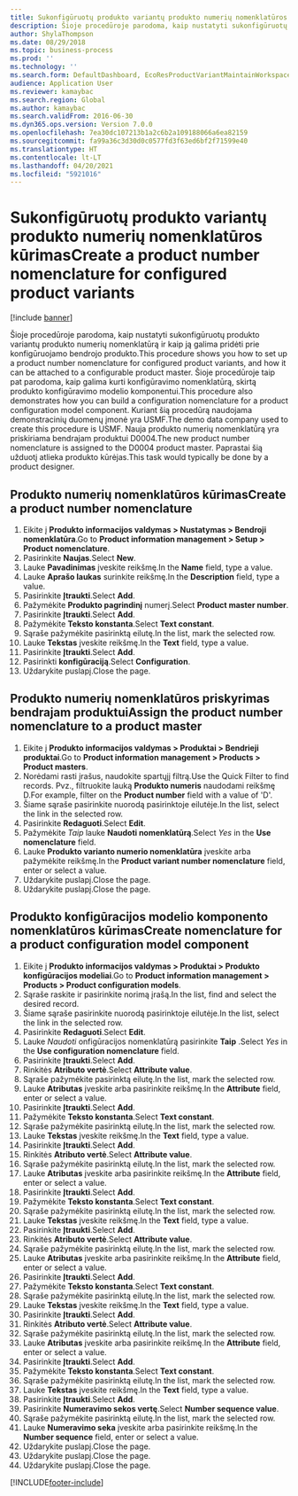 ```yaml
---
title: Sukonfigūruotų produkto variantų produkto numerių nomenklatūros kūrimas
description: Šioje procedūroje parodoma, kaip nustatyti sukonfigūruotų produkto variantų produkto numerių nomenklatūrą ir kaip ją galima pridėti prie konfigūruojamo bendrojo produkto.
author: ShylaThompson
ms.date: 08/29/2018
ms.topic: business-process
ms.prod: ''
ms.technology: ''
ms.search.form: DefaultDashboard, EcoResProductVariantMaintainWorkspace, EcoResNomenclature, EcoResProductListPage, EcoResProductDetails, PCProductConfigurationModelListPage, PCProductConfigurationModelDetails
audience: Application User
ms.reviewer: kamaybac
ms.search.region: Global
ms.author: kamaybac
ms.search.validFrom: 2016-06-30
ms.dyn365.ops.version: Version 7.0.0
ms.openlocfilehash: 7ea30dc107213b1a2c6b2a109188066a6ea82159
ms.sourcegitcommit: fa99a36c3d30d0c0577fd3f63ed6bf2f71599e40
ms.translationtype: HT
ms.contentlocale: lt-LT
ms.lasthandoff: 04/20/2021
ms.locfileid: "5921016"
---
```

# <a name="create-a-product-number-nomenclature-for-configured-product-variants"></a><span data-ttu-id="d51a3-103">Sukonfigūruotų produkto variantų produkto numerių nomenklatūros kūrimas</span><span class="sxs-lookup"><span data-stu-id="d51a3-103">Create a product number nomenclature for configured product variants</span></span>

[!include [banner](../../includes/banner.md)]

<span data-ttu-id="d51a3-104">Šioje procedūroje parodoma, kaip nustatyti sukonfigūruotų produkto variantų produkto numerių nomenklatūrą ir kaip ją galima pridėti prie konfigūruojamo bendrojo produkto.</span><span class="sxs-lookup"><span data-stu-id="d51a3-104">This procedure shows you how to set up a product number nomenclature for configured product variants, and how it can be attached to a configurable product master.</span></span> <span data-ttu-id="d51a3-105">Šioje procedūroje taip pat parodoma, kaip galima kurti konfigūravimo nomenklatūrą, skirtą produkto konfigūravimo modelio komponentui.</span><span class="sxs-lookup"><span data-stu-id="d51a3-105">This procedure also demonstrates how you can build a configuration nomenclature for a product configuration model component.</span></span> <span data-ttu-id="d51a3-106">Kuriant šią procedūrą naudojama demonstracinių duomenų įmonė yra USMF.</span><span class="sxs-lookup"><span data-stu-id="d51a3-106">The demo data company used to create this procedure is USMF.</span></span> <span data-ttu-id="d51a3-107">Nauja produkto numerių nomenklatūrą yra priskiriama bendrajam produktui D0004.</span><span class="sxs-lookup"><span data-stu-id="d51a3-107">The new product number nomenclature is assigned to the D0004 product master.</span></span> <span data-ttu-id="d51a3-108">Paprastai šią užduotį atlieka produkto kūrėjas.</span><span class="sxs-lookup"><span data-stu-id="d51a3-108">This task would typically be done by a product designer.</span></span>

## <a name="create-a-product-number-nomenclature"></a><span data-ttu-id="d51a3-109">Produkto numerių nomenklatūros kūrimas</span><span class="sxs-lookup"><span data-stu-id="d51a3-109">Create a product number nomenclature</span></span>

1. <span data-ttu-id="d51a3-110">Eikite į **Produkto informacijos valdymas \> Nustatymas \> Bendroji nomenklatūra**.</span><span class="sxs-lookup"><span data-stu-id="d51a3-110">Go to **Product information management \> Setup \> Product nomenclature**.</span></span>
1. <span data-ttu-id="d51a3-111">Pasirinkite **Naujas**.</span><span class="sxs-lookup"><span data-stu-id="d51a3-111">Select **New**.</span></span>
1. <span data-ttu-id="d51a3-112">Lauke **Pavadinimas** įveskite reikšmę.</span><span class="sxs-lookup"><span data-stu-id="d51a3-112">In the **Name** field, type a value.</span></span>
1. <span data-ttu-id="d51a3-113">Lauke **Aprašo laukas** surinkite reikšmę.</span><span class="sxs-lookup"><span data-stu-id="d51a3-113">In the **Description** field, type a value.</span></span>
1. <span data-ttu-id="d51a3-114">Pasirinkite **Įtraukti**.</span><span class="sxs-lookup"><span data-stu-id="d51a3-114">Select **Add**.</span></span>
1. <span data-ttu-id="d51a3-115">Pažymėkite **Produkto pagrindinį** numerį.</span><span class="sxs-lookup"><span data-stu-id="d51a3-115">Select **Product master number**.</span></span>
1. <span data-ttu-id="d51a3-116">Pasirinkite **Įtraukti**.</span><span class="sxs-lookup"><span data-stu-id="d51a3-116">Select **Add**.</span></span>
1. <span data-ttu-id="d51a3-117">Pažymėkite **Teksto konstanta**.</span><span class="sxs-lookup"><span data-stu-id="d51a3-117">Select **Text constant**.</span></span>
1. <span data-ttu-id="d51a3-118">Sąraše pažymėkite pasirinktą eilutę.</span><span class="sxs-lookup"><span data-stu-id="d51a3-118">In the list, mark the selected row.</span></span>
1. <span data-ttu-id="d51a3-119">Lauke **Tekstas** įveskite reikšmę.</span><span class="sxs-lookup"><span data-stu-id="d51a3-119">In the **Text** field, type a value.</span></span>
1. <span data-ttu-id="d51a3-120">Pasirinkite **Įtraukti**.</span><span class="sxs-lookup"><span data-stu-id="d51a3-120">Select **Add**.</span></span>
1. <span data-ttu-id="d51a3-121">Pasirinkti **konfigūraciją**.</span><span class="sxs-lookup"><span data-stu-id="d51a3-121">Select **Configuration**.</span></span>
1. <span data-ttu-id="d51a3-122">Uždarykite puslapį.</span><span class="sxs-lookup"><span data-stu-id="d51a3-122">Close the page.</span></span>

## <a name="assign-the-product-number-nomenclature-to-a-product-master"></a><span data-ttu-id="d51a3-123">Produkto numerių nomenklatūros priskyrimas bendrajam produktui</span><span class="sxs-lookup"><span data-stu-id="d51a3-123">Assign the product number nomenclature to a product master</span></span>

1. <span data-ttu-id="d51a3-124">Eikite į **Produkto informacijos valdymas \> Produktai \> Bendrieji produktai**.</span><span class="sxs-lookup"><span data-stu-id="d51a3-124">Go to **Product information management \> Products \> Product masters**.</span></span>
1. <span data-ttu-id="d51a3-125">Norėdami rasti įrašus, naudokite spartųjį filtrą.</span><span class="sxs-lookup"><span data-stu-id="d51a3-125">Use the Quick Filter to find records.</span></span> <span data-ttu-id="d51a3-126">Pvz., filtruokite lauką **Produkto numeris** naudodami reikšmę D.</span><span class="sxs-lookup"><span data-stu-id="d51a3-126">For example, filter on the **Product number** field with a value of 'D'.</span></span>
1. <span data-ttu-id="d51a3-127">Šiame sąraše pasirinkite nuorodą pasirinktoje eilutėje.</span><span class="sxs-lookup"><span data-stu-id="d51a3-127">In the list, select the link in the selected row.</span></span>
1. <span data-ttu-id="d51a3-128">Pasirinkite **Redaguoti**.</span><span class="sxs-lookup"><span data-stu-id="d51a3-128">Select **Edit**.</span></span>
1. <span data-ttu-id="d51a3-129">Pažymėkite *Taip* lauke **Naudoti nomenklatūrą**.</span><span class="sxs-lookup"><span data-stu-id="d51a3-129">Select *Yes* in the **Use nomenclature** field.</span></span>
1. <span data-ttu-id="d51a3-130">Lauke **Produkto varianto numerio nomenklatūra** įveskite arba pažymėkite reikšmę.</span><span class="sxs-lookup"><span data-stu-id="d51a3-130">In the **Product variant number nomenclature** field, enter or select a value.</span></span>
1. <span data-ttu-id="d51a3-131">Uždarykite puslapį.</span><span class="sxs-lookup"><span data-stu-id="d51a3-131">Close the page.</span></span>
1. <span data-ttu-id="d51a3-132">Uždarykite puslapį.</span><span class="sxs-lookup"><span data-stu-id="d51a3-132">Close the page.</span></span>

## <a name="create-nomenclature-for-a-product-configuration-model-component"></a><span data-ttu-id="d51a3-133">Produkto konfigūracijos modelio komponento nomenklatūros kūrimas</span><span class="sxs-lookup"><span data-stu-id="d51a3-133">Create nomenclature for a product configuration model component</span></span>

1. <span data-ttu-id="d51a3-134">Eikite į **Produkto informacijos valdymas \> Produktai \> Produkto konfigūracijos modeliai**.</span><span class="sxs-lookup"><span data-stu-id="d51a3-134">Go to **Product information management \> Products \> Product configuration models**.</span></span>
1. <span data-ttu-id="d51a3-135">Sąraše raskite ir pasirinkite norimą įrašą.</span><span class="sxs-lookup"><span data-stu-id="d51a3-135">In the list, find and select the desired record.</span></span>
1. <span data-ttu-id="d51a3-136">Šiame sąraše pasirinkite nuorodą pasirinktoje eilutėje.</span><span class="sxs-lookup"><span data-stu-id="d51a3-136">In the list, select the link in the selected row.</span></span>
1. <span data-ttu-id="d51a3-137">Pasirinkite **Redaguoti**.</span><span class="sxs-lookup"><span data-stu-id="d51a3-137">Select **Edit**.</span></span>
1. <span data-ttu-id="d51a3-138">Lauke *Naudoti* onfigūracijos nomenklatūrą pasirinkite **Taip** .</span><span class="sxs-lookup"><span data-stu-id="d51a3-138">Select *Yes* in the **Use configuration nomenclature** field.</span></span>
1. <span data-ttu-id="d51a3-139">Pasirinkite **Įtraukti**.</span><span class="sxs-lookup"><span data-stu-id="d51a3-139">Select **Add**.</span></span>
1. <span data-ttu-id="d51a3-140">Rinkitės **Atributo vertė**.</span><span class="sxs-lookup"><span data-stu-id="d51a3-140">Select **Attribute value**.</span></span>
1. <span data-ttu-id="d51a3-141">Sąraše pažymėkite pasirinktą eilutę.</span><span class="sxs-lookup"><span data-stu-id="d51a3-141">In the list, mark the selected row.</span></span>
1. <span data-ttu-id="d51a3-142">Lauke **Atributas** įveskite arba pasirinkite reikšmę.</span><span class="sxs-lookup"><span data-stu-id="d51a3-142">In the **Attribute** field, enter or select a value.</span></span>
1. <span data-ttu-id="d51a3-143">Pasirinkite **Įtraukti**.</span><span class="sxs-lookup"><span data-stu-id="d51a3-143">Select **Add**.</span></span>
1. <span data-ttu-id="d51a3-144">Pažymėkite **Teksto konstanta**.</span><span class="sxs-lookup"><span data-stu-id="d51a3-144">Select **Text constant**.</span></span>
1. <span data-ttu-id="d51a3-145">Sąraše pažymėkite pasirinktą eilutę.</span><span class="sxs-lookup"><span data-stu-id="d51a3-145">In the list, mark the selected row.</span></span>
1. <span data-ttu-id="d51a3-146">Lauke **Tekstas** įveskite reikšmę.</span><span class="sxs-lookup"><span data-stu-id="d51a3-146">In the **Text** field, type a value.</span></span>
1. <span data-ttu-id="d51a3-147">Pasirinkite **Įtraukti**.</span><span class="sxs-lookup"><span data-stu-id="d51a3-147">Select **Add**.</span></span>
1. <span data-ttu-id="d51a3-148">Rinkitės **Atributo vertė**.</span><span class="sxs-lookup"><span data-stu-id="d51a3-148">Select **Attribute value**.</span></span>
1. <span data-ttu-id="d51a3-149">Sąraše pažymėkite pasirinktą eilutę.</span><span class="sxs-lookup"><span data-stu-id="d51a3-149">In the list, mark the selected row.</span></span>
1. <span data-ttu-id="d51a3-150">Lauke **Atributas** įveskite arba pasirinkite reikšmę.</span><span class="sxs-lookup"><span data-stu-id="d51a3-150">In the **Attribute** field, enter or select a value.</span></span>
1. <span data-ttu-id="d51a3-151">Pasirinkite **Įtraukti**.</span><span class="sxs-lookup"><span data-stu-id="d51a3-151">Select **Add**.</span></span>
1. <span data-ttu-id="d51a3-152">Pažymėkite **Teksto konstanta**.</span><span class="sxs-lookup"><span data-stu-id="d51a3-152">Select **Text constant**.</span></span>
1. <span data-ttu-id="d51a3-153">Sąraše pažymėkite pasirinktą eilutę.</span><span class="sxs-lookup"><span data-stu-id="d51a3-153">In the list, mark the selected row.</span></span>
1. <span data-ttu-id="d51a3-154">Lauke **Tekstas** įveskite reikšmę.</span><span class="sxs-lookup"><span data-stu-id="d51a3-154">In the **Text** field, type a value.</span></span>
1. <span data-ttu-id="d51a3-155">Pasirinkite **Įtraukti**.</span><span class="sxs-lookup"><span data-stu-id="d51a3-155">Select **Add**.</span></span>
1. <span data-ttu-id="d51a3-156">Rinkitės **Atributo vertė**.</span><span class="sxs-lookup"><span data-stu-id="d51a3-156">Select **Attribute value**.</span></span>
1. <span data-ttu-id="d51a3-157">Sąraše pažymėkite pasirinktą eilutę.</span><span class="sxs-lookup"><span data-stu-id="d51a3-157">In the list, mark the selected row.</span></span>
1. <span data-ttu-id="d51a3-158">Lauke **Atributas** įveskite arba pasirinkite reikšmę.</span><span class="sxs-lookup"><span data-stu-id="d51a3-158">In the **Attribute** field, enter or select a value.</span></span>
1. <span data-ttu-id="d51a3-159">Pasirinkite **Įtraukti**.</span><span class="sxs-lookup"><span data-stu-id="d51a3-159">Select **Add**.</span></span>
1. <span data-ttu-id="d51a3-160">Pažymėkite **Teksto konstanta**.</span><span class="sxs-lookup"><span data-stu-id="d51a3-160">Select **Text constant**.</span></span>
1. <span data-ttu-id="d51a3-161">Sąraše pažymėkite pasirinktą eilutę.</span><span class="sxs-lookup"><span data-stu-id="d51a3-161">In the list, mark the selected row.</span></span>
1. <span data-ttu-id="d51a3-162">Lauke **Tekstas** įveskite reikšmę.</span><span class="sxs-lookup"><span data-stu-id="d51a3-162">In the **Text** field, type a value.</span></span>
1. <span data-ttu-id="d51a3-163">Pasirinkite **Įtraukti**.</span><span class="sxs-lookup"><span data-stu-id="d51a3-163">Select **Add**.</span></span>
1. <span data-ttu-id="d51a3-164">Rinkitės **Atributo vertė**.</span><span class="sxs-lookup"><span data-stu-id="d51a3-164">Select **Attribute value**.</span></span>
1. <span data-ttu-id="d51a3-165">Sąraše pažymėkite pasirinktą eilutę.</span><span class="sxs-lookup"><span data-stu-id="d51a3-165">In the list, mark the selected row.</span></span>
1. <span data-ttu-id="d51a3-166">Lauke **Atributas** įveskite arba pasirinkite reikšmę.</span><span class="sxs-lookup"><span data-stu-id="d51a3-166">In the **Attribute** field, enter or select a value.</span></span>
1. <span data-ttu-id="d51a3-167">Pasirinkite **Įtraukti**.</span><span class="sxs-lookup"><span data-stu-id="d51a3-167">Select **Add**.</span></span>
1. <span data-ttu-id="d51a3-168">Pažymėkite **Teksto konstanta**.</span><span class="sxs-lookup"><span data-stu-id="d51a3-168">Select **Text constant**.</span></span>
1. <span data-ttu-id="d51a3-169">Sąraše pažymėkite pasirinktą eilutę.</span><span class="sxs-lookup"><span data-stu-id="d51a3-169">In the list, mark the selected row.</span></span>
1. <span data-ttu-id="d51a3-170">Lauke **Tekstas** įveskite reikšmę.</span><span class="sxs-lookup"><span data-stu-id="d51a3-170">In the **Text** field, type a value.</span></span>
1. <span data-ttu-id="d51a3-171">Pasirinkite **Įtraukti**.</span><span class="sxs-lookup"><span data-stu-id="d51a3-171">Select **Add**.</span></span>
1. <span data-ttu-id="d51a3-172">Pasirinkite **Numeravimo sekos vertę**.</span><span class="sxs-lookup"><span data-stu-id="d51a3-172">Select **Number sequence value**.</span></span>
1. <span data-ttu-id="d51a3-173">Sąraše pažymėkite pasirinktą eilutę.</span><span class="sxs-lookup"><span data-stu-id="d51a3-173">In the list, mark the selected row.</span></span>
1. <span data-ttu-id="d51a3-174">Lauke **Numeravimo seka** įveskite arba pasirinkite reikšmę.</span><span class="sxs-lookup"><span data-stu-id="d51a3-174">In the **Number sequence** field, enter or select a value.</span></span>
1. <span data-ttu-id="d51a3-175">Uždarykite puslapį.</span><span class="sxs-lookup"><span data-stu-id="d51a3-175">Close the page.</span></span>
1. <span data-ttu-id="d51a3-176">Uždarykite puslapį.</span><span class="sxs-lookup"><span data-stu-id="d51a3-176">Close the page.</span></span>
1. <span data-ttu-id="d51a3-177">Uždarykite puslapį.</span><span class="sxs-lookup"><span data-stu-id="d51a3-177">Close the page.</span></span>

[!INCLUDE[footer-include](../../../includes/footer-banner.md)]